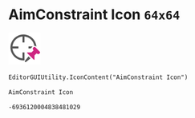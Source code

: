 # AimConstraint Icon `64x64`
<img src="/img/AimConstraint%20Icon.png" width=64 height=64>

``` CSharp
EditorGUIUtility.IconContent("AimConstraint Icon")
```
```
AimConstraint Icon
```
```
-6936120004838481029
```
